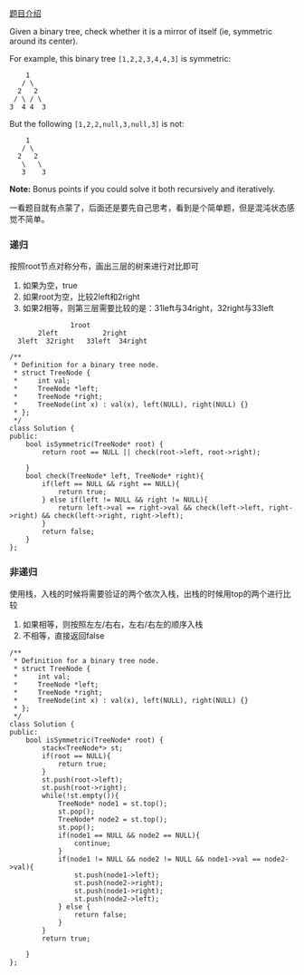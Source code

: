 [题目介绍](https://leetcode.com/problems/symmetric-tree/)

Given a binary tree, check whether it is a mirror of itself (ie, symmetric around its center).

For example, this binary tree `[1,2,2,3,4,4,3]` is symmetric:

```
    1
   / \
  2   2
 / \ / \
3  4 4  3
```

 

But the following `[1,2,2,null,3,null,3]` is not:

```
    1
   / \
  2   2
   \   \
   3    3
```

 

**Note:**
Bonus points if you could solve it both recursively and iteratively.



一看题目就有点蒙了，后面还是要先自己思考，看到是个简单题，但是混沌状态感觉不简单。



### 递归

按照root节点对称分布，画出三层的树来进行对比即可

1. 如果为空，true
2. 如果root为空，比较2left和2right
3. 如果2相等，则第三层需要比较的是：31left与34right，32right与33left

```
               1root
       2left           2right
  3left  32right   33left  34right
```



```
/**
 * Definition for a binary tree node.
 * struct TreeNode {
 *     int val;
 *     TreeNode *left;
 *     TreeNode *right;
 *     TreeNode(int x) : val(x), left(NULL), right(NULL) {}
 * };
 */
class Solution {
public:
    bool isSymmetric(TreeNode* root) {
        return root == NULL || check(root->left, root->right);
        
    }
    bool check(TreeNode* left, TreeNode* right){
        if(left == NULL && right == NULL){
            return true;
        } else if(left != NULL && right != NULL){
            return left->val == right->val && check(left->left, right->right) && check(left->right, right->left);
        }
        return false;
    }
};
```





### 非递归

使用栈，入栈的时候将需要验证的两个依次入栈，出栈的时候用top的两个进行比较

1. 如果相等，则按照左左/右右，左右/右左的顺序入栈
2. 不相等，直接返回false

```
/**
 * Definition for a binary tree node.
 * struct TreeNode {
 *     int val;
 *     TreeNode *left;
 *     TreeNode *right;
 *     TreeNode(int x) : val(x), left(NULL), right(NULL) {}
 * };
 */
class Solution {
public:
    bool isSymmetric(TreeNode* root) {
        stack<TreeNode*> st;
        if(root == NULL){
            return true;
        }
        st.push(root->left);
        st.push(root->right);
        while(!st.empty()){
            TreeNode* node1 = st.top();
            st.pop();
            TreeNode* node2 = st.top();
            st.pop();
            if(node1 == NULL && node2 == NULL){
                continue;
            }
            if(node1 != NULL && node2 != NULL && node1->val == node2->val){
                st.push(node1->left);
                st.push(node2->right);
                st.push(node1->right);
                st.push(node2->left);
            } else {
                return false;
            }
        }
        return true;
        
    }
};
```



